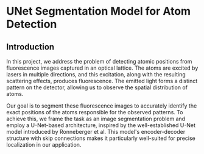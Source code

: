 # UNet Segmentation Model for Atom Detection

## Introduction  

In this project, we address the problem of detecting atomic positions from fluorescence images captured in an optical lattice. The atoms are excited by lasers in multiple directions, and this excitation, along with the resulting scattering effects, produces fluorescence. The emitted light forms a distinct pattern on the detector, allowing us to observe the spatial distribution of atoms.  

Our goal is to segment these fluorescence images to accurately identify the exact positions of the atoms responsible for the observed patterns. To achieve this, we frame the task as an image segmentation problem and employ a U-Net-based architecture, inspired by the well-established U-Net model introduced by Ronneberger et al. This model's encoder-decoder structure with skip connections makes it particularly well-suited for precise localization in our application.  
